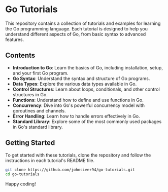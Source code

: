 # Go Tutorials

This repository contains a collection of tutorials and examples for learning the Go programming language. Each tutorial is designed to help you understand different aspects of Go, from basic syntax to advanced features.

## Contents

- **Introduction to Go**: Learn the basics of Go, including installation, setup, and your first Go program.
- **Go Syntax**: Understand the syntax and structure of Go programs.
- **Data Types**: Explore the various data types available in Go.
- **Control Structures**: Learn about loops, conditionals, and other control structures in Go.
- **Functions**: Understand how to define and use functions in Go.
- **Concurrency**: Dive into Go's powerful concurrency model with goroutines and channels.
- **Error Handling**: Learn how to handle errors effectively in Go.
- **Standard Library**: Explore some of the most commonly used packages in Go's standard library.

## Getting Started

To get started with these tutorials, clone the repository and follow the instructions in each tutorial's README file.

```sh
git clone https://github.com/johnsiver94/go-tutorials.git
cd go-tutorials
```

Happy coding!
